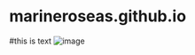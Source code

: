 # marineroseas.github.io

#this is text
![image](https://github.com/user-attachments/assets/c3da1580-5ecf-407d-915e-3f7b635a5e58)
